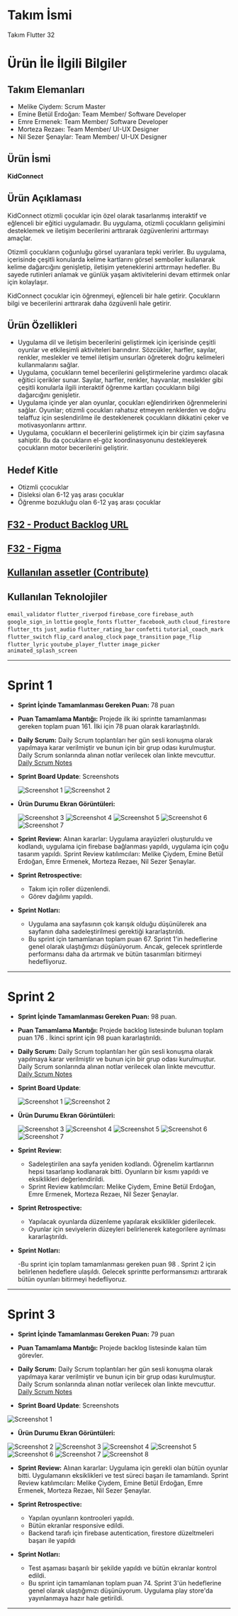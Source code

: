# **Takım İsmi**

Takım Flutter 32

# Ürün İle İlgili Bilgiler

## Takım Elemanları

- Melike Çiydem: Scrum Master
- Emine Betül Erdoğan: Team Member/ Software Developer
- Emre Ermenek: Team Member/ Software Developer
- Morteza Rezaeı: Team Member/ UI-UX Designer
- Nil Sezer Şenaylar: Team Member/ UI-UX Designer

## Ürün İsmi

**KidConnect**

## Ürün Açıklaması

KidConnect otizmli çocuklar için özel olarak tasarlanmış interaktif ve eğlenceli bir eğitici uygulamadır. Bu uygulama, otizmli çocukların gelişimini desteklemek ve iletişim becerilerini arttırarak özgüvenlerini arttırmayı amaçlar.

Otizmli çocukların çoğunluğu görsel uyaranlara tepki verirler. Bu uygulama, içerisinde çeşitli konularda kelime kartlarını görsel semboller kullanarak kelime dağarcığını genişletip, iletişim yeteneklerini arttırmayı hedefler. Bu sayede rutinleri anlamak ve günlük yaşam aktivitelerini devam ettirmek onlar için kolaylaşır.

KidConnect çocuklar için öğrenmeyi, eğlenceli bir hale getirir. Çocukların bilgi ve becerilerini arttırarak daha özgüvenli hale getirir.

## Ürün Özellikleri

- Uygulama dil ve iletişim becerilerini geliştirmek için içerisinde çeşitli oyunlar ve etkileşimli aktiviteleri barındırır. Sözcükler, harfler, sayılar, renkler, meslekler ve temel iletişim unsurları öğreterek doğru kelimeleri kullanmalarını sağlar.
- Uygulama, çocukların temel becerilerini geliştirmelerine yardımcı olacak eğitici içerikler sunar. Sayılar, harfler, renkler, hayvanlar, meslekler gibi çeşitli konularla ilgili interaktif öğrenme kartları çocukların bilgi dağarcığını genişletir.
- Uygulama içinde yer alan oyunlar, çocukları eğlendirirken öğrenmelerini sağlar. Oyunlar; otizmli çocukları rahatsız etmeyen renklerden ve doğru telaffuz için seslendirilme ile desteklenerek çocukların dikkatini çeker ve motivasyonlarını arttırır.
- Uygulama, çocukların el becerilerini geliştirmek için bir çizim sayfasına sahiptir. Bu da çocukların el-göz koordinasyonunu destekleyerek çocukların motor becerilerini geliştirir.


## Hedef Kitle

- Otizmli çcocuklar
- Disleksi olan 6-12 yaş arası çocuklar
- Öğrenme bozukluğu olan 6-12 yaş arası çocuklar

## [F32 - Product Backlog URL](https://morteza24.atlassian.net/jira/software/projects/F32/boards/3/backlog)
## [F32 - Figma](https://www.figma.com/file/wRPfbP6JqeXikJZzMgqLLB/f32-bootcamp?type=design&node-id=0-1&mode=design&t=NhepZKGfXmBYQbWi-0)
## [Kullanılan assetler (Contribute)](https://docs.google.com/document/d/1kwQK4kBc5lAl19yDS9JWcxHAzIpUCqG3osAEosb48Io/edit?usp=sharing)

## Kullanılan Teknolojiler

`email_validator`
`flutter_riverpod`
`firebase_core`
`firebase_auth`
`google_sign_in`
`lottie`
`google_fonts`
`flutter_facebook_auth`
`cloud_firestore`
`flutter_tts`
`just_audio`
`flutter_rating_bar`
`confetti`
`tutorial_coach_mark`
`flutter_switch`
`flip_card`
`analog_clock`
`page_transition`
`page_flip`
`flutter_lyric`
`youtube_player_flutter`
`image_picker`
`animated_splash_screen`

---

# Sprint 1

- **Sprint İçinde Tamamlanması Gereken Puan:** 78 puan
-  **Puan Tamamlama Mantığı:** Projede ilk iki sprintte tamamlanması gereken toplam puan 161. İlki için 78 puan olarak kararlaştırıldı. 

- **Daily Scrum:** Daily Scrum toplantıları her gün sesli konuşma olarak yapılmaya karar verilmiştir ve bunun için bir grup odası kurulmuştur. Daily Scrum sonlarında alınan notlar verilecek olan linkte mevcuttur.  [Daily Scrum Notes](https://morteza24.atlassian.net/wiki/spaces/notlar/pages/295196/Melike)

- **Sprint Board Update**: Screenshots
  
  ![Screenshot 1](https://github.com/Bootcampf32/bootcampf32/blob/main/ProjectManagement/Sprint1Documents/backlog1.png)
  ![Screenshot 2](https://github.com/Bootcampf32/bootcampf32/blob/main/ProjectManagement/Sprint1Documents/backlog2.png)

- **Ürün Durumu Ekran Görüntüleri:**

  ![Screenshot 3](https://github.com/Bootcampf32/bootcampf32/blob/main/ProjectManagement/Sprint1Documents/product1.png)
  ![Screenshot 4](https://github.com/Bootcampf32/bootcampf32/blob/main/ProjectManagement/Sprint1Documents/product2.png)
  ![Screenshot 5](https://github.com/Bootcampf32/bootcampf32/blob/main/ProjectManagement/Sprint1Documents/product3.jpg)
  ![Screenshot 6](https://github.com/Bootcampf32/bootcampf32/blob/main/ProjectManagement/Sprint1Documents/product4.jpeg)
  ![Screenshot 7](https://github.com/Bootcampf32/bootcampf32/blob/main/ProjectManagement/Sprint1Documents/product5.png)


- **Sprint Review:** Alınan kararlar: Uygulama arayüzleri oluşturuldu ve kodlandı, uygulama için firebase bağlanması yapıldı, uygulama için çoğu tasarım yapıldı. Sprint Review katılımcıları: Melike Çiydem, Emine Betül Erdoğan, Emre Ermenek, Morteza Rezaeı, Nil Sezer Şenaylar.

- **Sprint Retrospective:**
  
  - Takım için roller düzenlendi.
  - Görev dağılımı yapıldı.
 
- **Sprint Notları:**

  - Uygulama ana sayfasının çok karışık olduğu düşünülerek ana sayfanın daha sadeleştirilmesi gerektiği kararlaştırıldı.
  - Bu sprint için tamamlanan toplam puan 67. Sprint 1'in hedeflerine genel olarak ulaştığımızı düşünüyorum. Ancak, gelecek sprintlerde performansı daha da artırmak ve bütün tasarımları bitirmeyi hedefliyoruz.
    
---

# Sprint 2

 - **Sprint İçinde Tamamlanması Gereken Puan:** 98 puan.

 - **Puan Tamamlama Mantığı:** Projede backlog listesinde bulunan toplam puan 176 . İkinci sprint için 98 puan kararlaştırıldı.
   
 - **Daily Scrum:** Daily Scrum toplantıları her gün sesli konuşma olarak yapılmaya karar verilmiştir ve bunun için bir grup odası kurulmuştur. Daily Scrum sonlarında alınan notlar verilecek olan linkte mevcuttur.  [Daily Scrum Notes](https://morteza24.atlassian.net/wiki/spaces/notlar/pages/295196/Melike)
   
 - **Sprint Board Update**:

   ![Screenshot 1](https://github.com/Bootcampf32/bootcampf32/blob/main/ProjectManagement/Sprint2Documents/backlog1.png)
   ![Screenshot 2](https://github.com/Bootcampf32/bootcampf32/blob/main/ProjectManagement/Sprint2Documents/backlog2.png)

 - **Ürün Durumu Ekran Görüntüleri:**

   ![Screenshot 3](https://github.com/Bootcampf32/bootcampf32/blob/main/ProjectManagement/Sprint2Documents/product1.png)
   ![Screenshot 4](https://github.com/Bootcampf32/bootcampf32/blob/main/ProjectManagement/Sprint2Documents/product2.png)
   ![Screenshot 5](https://github.com/Bootcampf32/bootcampf32/blob/main/ProjectManagement/Sprint2Documents/product3.png)
   ![Screenshot 6](https://github.com/Bootcampf32/bootcampf32/blob/main/ProjectManagement/Sprint2Documents/product4.png)
   ![Screenshot 7](https://github.com/Bootcampf32/bootcampf32/blob/main/ProjectManagement/Sprint2Documents/product5.png)
 
 - **Sprint Review:**

   - Sadeleştirilen ana sayfa yeniden kodlandı. Öğrenelim kartlarının hepsi tasarlanıp kodlanarak bitti. Oyunların bir kısmı yapıldı ve eksiklikleri değerlendirildi.
   - Sprint Review katılımcıları: Melike Çiydem, Emine Betül Erdoğan, Emre Ermenek, Morteza Rezaeı, Nil Sezer Şenaylar.
   
 - **Sprint Retrospective:**
   
   - Yapılacak oyunlarda düzenleme yapılarak eksiklikler giderilecek.
   - Oyunlar için seviyelerin düzeyleri belirlenerek kategorilere ayrılması kararlaştırıldı.
   
 - **Sprint Notları:**

   -Bu sprint için toplam tamamlanması gereken puan 98 . Sprint 2 için belirlenen hedeflere ulaşıldı. Gelecek sprintte performansımızı arttırarak bütün oyunları bitirmeyi hedefliyoruz.

---

# Sprint 3

- **Sprint İçinde Tamamlanması Gereken Puan:** 79 puan
-  **Puan Tamamlama Mantığı:** Projede backlog listesinde kalan tüm görevler. 

- **Daily Scrum:** Daily Scrum toplantıları her gün sesli konuşma olarak yapılmaya karar verilmiştir ve bunun için bir grup odası kurulmuştur. Daily Scrum sonlarında alınan notlar verilecek olan linkte mevcuttur.  [Daily Scrum Notes](https://morteza24.atlassian.net/wiki/spaces/notlar/pages/295196/Melike)

- **Sprint Board Update**: Screenshots
  
![Screenshot 1](https://github.com/melikeciydem/kodluyoruzilkrepo/blob/main/ProjectManagement/Sprint3Documents/backlog1.png)

- **Ürün Durumu Ekran Görüntüleri:**

![Screenshot 2](https://github.com/melikeciydem/kodluyoruzilkrepo/blob/main/ProjectManagement/Sprint3Documents/product1.jpeg)
![Screenshot 3](https://github.com/melikeciydem/kodluyoruzilkrepo/blob/main/ProjectManagement/Sprint3Documents/product2.jpeg)
![Screenshot 4](https://github.com/melikeciydem/kodluyoruzilkrepo/blob/main/ProjectManagement/Sprint3Documents/product3.jpeg)
![Screenshot 5](https://github.com/melikeciydem/kodluyoruzilkrepo/blob/main/ProjectManagement/Sprint3Documents/product4.jpeg)
![Screenshot 6](https://github.com/melikeciydem/kodluyoruzilkrepo/blob/main/ProjectManagement/Sprint3Documents/product5.jpeg)
![Screenshot 7](https://github.com/melikeciydem/kodluyoruzilkrepo/blob/main/ProjectManagement/Sprint3Documents/product6.jpeg)
![Screenshot 8](https://github.com/melikeciydem/kodluyoruzilkrepo/blob/main/ProjectManagement/Sprint3Documents/product7.jpeg)


- **Sprint Review:** Alınan kararlar: Uygulama için gerekli olan bütün oyunlar bitti. Uygulamanın eksiklikleri ve test süreci başarı ile tamamlandı. Sprint Review katılımcıları: Melike Çiydem, Emine Betül Erdoğan, Emre Ermenek, Morteza Rezaeı, Nil Sezer Şenaylar.

- **Sprint Retrospective:**
  
  - Yapılan oyunların kontrooleri yapıldı.
  - Bütün ekranlar responsive edildi.
  - Backend tarafı için firebase autentication, firestore düzeltmeleri başarı ile yapıldı

- **Sprint Notları:**

  - Test aşaması başarılı bir şekilde yapıldı ve bütün ekranlar kontrol edildi.
  - Bu sprint için tamamlanan toplam puan 74. Sprint 3'ün hedeflerine genel olarak ulaştığımızı düşünüyorum. Uygulama play store'da yayınlanmaya hazır hale getirildi.

---
